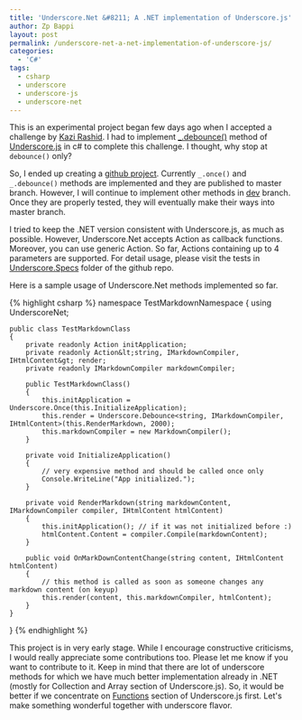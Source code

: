```yaml
---
title: 'Underscore.Net &#8211; A .NET implementation of Underscore.js'
author: Zp Bappi
layout: post
permalink: /underscore-net-a-net-implementation-of-underscore-js/
categories:
  - 'C#'
tags:
  - csharp
  - underscore
  - underscore-js
  - underscore-net
---
```

This is an experimental project began few days ago when I accepted a challenge by [Kazi Rashid][1]. I had to implement [_.debounce()](http://underscorejs.org/#debounce) method of [Underscore.js](http://underscorejs.org/) in c# to complete this challenge. I thought, why stop at `debounce()` only?

So, I ended up creating a [github project](https://github.com/zpbappi/underscore-net). Currently `_.once()` and `_.debounce()` methods are implemented and they are published to master branch. However, I will continue to implement other methods in [dev](https://github.com/zpbappi/underscore-net/tree/dev) branch. Once they are properly tested, they will eventually make their ways into master branch.

I tried to keep the .NET version consistent with Underscore.js, as much as possible. However, Underscore.Net accepts Action as callback functions. Moreover, you can use generic Action<T>. So far, Actions containing up to 4 parameters are supported. For detail usage, please visit the tests in [Underscore.Specs](https://github.com/zpbappi/underscore-net/tree/dev/Underscore.Specs) folder of the github repo.

Here is a sample usage of Underscore.Net methods implemented so far.

{% highlight csharp %}
namespace TestMarkdownNamespace
{
    using UnderscoreNet;

    public class TestMarkdownClass
    {
        private readonly Action initApplication;
        private readonly Action&lt;string, IMarkdownCompiler, IHtmlContent&gt; render;
        private readonly IMarkdownCompiler markdownCompiler;

        public TestMarkdownClass()
        {
            this.initApplication = Underscore.Once(this.InitializeApplication);
            this.render = Underscore.Debounce<string, IMarkdownCompiler, IHtmlContent>(this.RenderMarkdown, 2000);
            this.markdownCompiler = new MarkdownCompiler();
        }

        private void InitializeApplication()
        {
            // very expensive method and should be called once only
            Console.WriteLine("App initialized.");
        }

        private void RenderMarkdown(string markdownContent, IMarkdownCompiler compiler, IHtmlContent htmlContent)
        {
            this.initApplication(); // if it was not initialized before :)
            htmlContent.Content = compiler.Compile(markdownContent);
        }

        public void OnMarkDownContentChange(string content, IHtmlContent htmlContent)
        {
            // this method is called as soon as someone changes any markdown content (on keyup)
            this.render(content, this.markdownCompiler, htmlContent);
        }
    }
}
{% endhighlight %}

This project is in very early stage. While I encourage constructive criticisms, I would really appreciate some contributions too. Please let me know if you want to contribute to it. Keep in mind that there are lot of underscore methods for which we have much better implementation already in .NET (mostly for Collection and Array section of Underscore.js). So, it would be better if we concentrate on [Functions](http://underscorejs.org/#functions) section of Underscore.js first. Let's make something wonderful together with underscore flavor.

 [1]: https://twitter.com/manzurrashid
